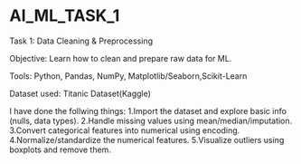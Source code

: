 # AI_ML_TASK_1

Task 1: Data Cleaning & Preprocessing

Objective: Learn how to clean and prepare raw data for ML.

Tools: Python, Pandas, NumPy, Matplotlib/Seaborn,Scikit-Learn

Dataset used: Titanic Dataset(Kaggle)

I have done the follwing things:
1.Import the dataset and explore basic info (nulls, data types).
2.Handle missing values using mean/median/imputation.
3.Convert categorical features into numerical using encoding.
4.Normalize/standardize the numerical features.
5.Visualize outliers using boxplots and remove them.
